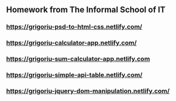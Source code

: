 ## Homework from The Informal School of IT 
### https://grigoriu-psd-to-html-css.netlify.com/     
### https://grigoriu-calculator-app.netlify.com/    
### https://grigoriu-sum-calculator-app.netlify.com  
### https://grigoriu-simple-api-table.netlify.com/  
### https://grigoriu-jquery-dom-manipulation.netlify.com/
